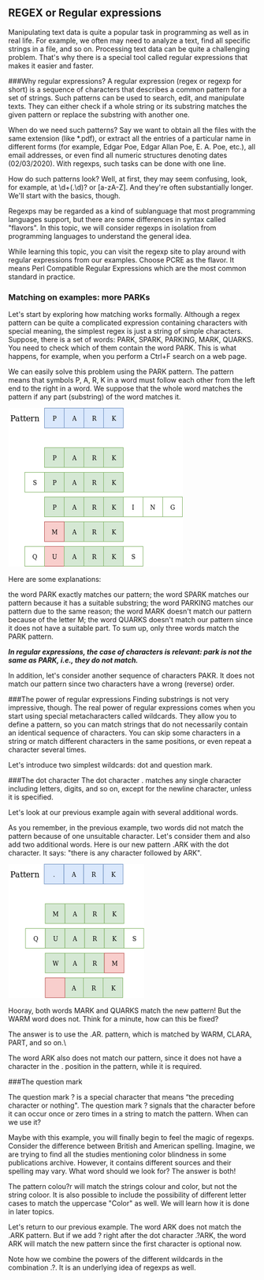 ## REGEX or Regular expressions
Manipulating text data is quite a popular task in programming as well as in real life. For example, we often may need to analyze a text, find all specific strings in a file, and so on. Processing text data can be quite a challenging problem. That's why there is a special tool called regular expressions that makes it easier and faster.

###Why regular expressions?
A regular expression (regex or regexp for short) is a sequence of characters that describes a common pattern for a set of strings. Such patterns can be used to search, edit, and manipulate texts. They can either check if a whole string or its substring matches the given pattern or replace the substring with another one.

When do we need such patterns? Say we want to obtain all the files with the same extension (like *.pdf), or extract all the entries of a particular name in different forms (for example, Edgar Poe, Edgar Allan Poe, E. A. Poe, etc.), all email addresses, or even find all numeric structures denoting dates (02/03/2020). With regexps, such tasks can be done with one line.

How do such patterns look? Well, at first, they may seem confusing, look, for example, at \d+(\.\d)? or [a-zA-Z]. And they're often substantially longer. We'll start with the basics, though.

Regexps may be regarded as a kind of sublanguage that most programming languages support, but there are some differences in syntax called "flavors". In this topic, we will consider regexps in isolation from programming languages to understand the general idea.

While learning this topic, you can visit the regexp site to play around with regular expressions from our examples. Choose PCRE as the flavor. It means Perl Compatible Regular Expressions which are the most common standard in practice.

### Matching on examples: more PARKs
Let's start by exploring how matching works formally. Although a regex pattern can be quite a complicated expression containing characters with special meaning, the simplest regex is just a string of simple characters. Suppose, there is a set of words: PARK, SPARK, PARKING, MARK, QUARKS. You need to check which of them contain the word PARK. This is what happens, for example, when you perform a Ctrl+F search on a web page.

We can easily solve this problem using the PARK pattern. The pattern means that symbols P, A, R, K in a word must follow each other from the left end to the right in a word. We suppose that the whole word matches the pattern if any part (substring) of the word matches it.

![img_1.png](img_1.png)

Here are some explanations:  

the word PARK exactly matches our pattern;
the word SPARK matches our pattern because it has a suitable substring;
the word PARKING matches our pattern due to the same reason;
the word MARK doesn't match our pattern because of the letter M;
the word QUARKS doesn't match our pattern since it does not have a suitable part.
To sum up, only three words match the PARK pattern.

_**In regular expressions, the case of characters is relevant: park is not the same as PARK, i.e., they do not match.**_

In addition, let's consider another sequence of characters PAKR. It does not match our pattern since two characters have a wrong (reverse) order.

###The power of regular expressions
Finding substrings is not very impressive, though. The real power of regular expressions comes when you start using special metacharacters called wildcards. They allow you to define a pattern, so you can match strings that do not necessarily contain an identical sequence of characters. You can skip some characters in a string or match different characters in the same positions, or even repeat a character several times.

Let's introduce two simplest wildcards: dot and question mark.

###The dot character
The dot character . matches any single character including letters, digits, and so on, except for the newline character, unless it is specified.

Let's look at our previous example again with several additional words.

As you remember, in the previous example, two words did not match the pattern because of one unsuitable character. Let's consider them and also add two additional words. Here is our new pattern .ARK with the dot character. It says: "there is any character followed by ARK".

![img_2.png](img_2.png)

Hooray, both words MARK and QUARKS match the new pattern! But the WARM word does not. Think for a minute, how can this be fixed?

The answer is to use the .AR. pattern, which is matched by WARM, CLARA, PART, and so on.\

The word ARK also does not match our pattern, since it does not have a character in the . position in the pattern, while it is required.

###The question mark

The question mark ? is a special character that means “the preceding character or nothing". The question mark ? signals that the character before it can occur once or zero times in a string to match the pattern. When can we use it?

Maybe with this example, you will finally begin to feel the magic of regexps. Consider the difference between British and American spelling. Imagine, we are trying to find all the studies mentioning color blindness in some publications archive. However, it contains different sources and their spelling may vary. What word should we look for? The answer is both!

The pattern colou?r will match the strings colour and color, but not the string coloor. It is also possible to include the possibility of different letter cases to match the uppercase "Color" as well. We will learn how it is done in later topics.

Let's return to our previous example. The word ARK does not match the .ARK pattern. But if we add ? right after the dot character .?ARK, the word ARK will match the new pattern since the first character is optional now.

Note how we combine the powers of the different wildcards in the combination .?. It is an underlying idea of regexps as well.